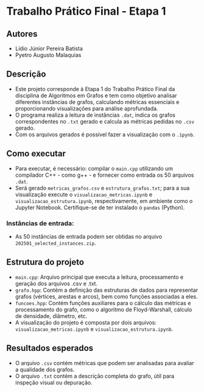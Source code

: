 # Trabalho Prático Final - Etapa 1

## Autores
- Lídio Júnior Pereira Batista  
- Pyetro Augusto Malaquias

## Descrição
- Este projeto corresponde à Etapa 1 do Trabalho Prático Final da disciplina de Algoritmos em Grafos e tem como objetivo analisar diferentes instâncias de grafos, calculando métricas essenciais e proporcionando visualizações para análise aprofundada. 
- O programa realiza a leitura de instâncias `.dat`, indica os grafos correspondentes no `.txt` gerado e calcula as métricas pedidas no `.csv` gerado. 
- Com os arquivos gerados é possível fazer a visualização com o `.ìpynb`.

## Como executar

- Para executar, é necessário: compilar o `main.cpp` utilizando um compilador C++ - como g++ - e fornecer como entrada os 50 arquivos `.dat`.
- Será gerado `metricas_grafos.csv` e `estrutura_grafos.txt`; para a sua visualização execute o `visualizacao_metricas.ipynb` e `visualizacao_estrutura.ipynb`, respectivamente, em ambiente como o Jupyter Notebook. Certifique-se de ter instalado o `pandas` (Python).

### Instâncias de entrada:

- As 50 instâncias de entrada podem ser obtidas no arquivo `202501_selected_instances.zip`.

## Estrutura do projeto

- `main.cpp`: Arquivo principal que executa a leitura, processamento e geração dos arquivos .csv e .txt.
- `grafo.hpp`: Contém a definição das estruturas de dados para representar grafos (vértices, arestas e arcos), bem como funções associadas a eles.
- `funcoes.hpp`: Contém funções auxiliares para o cálculo das métricas e processamento do grafo, como o algoritmo de Floyd-Warshall, cálculo de densidade, diâmetro, etc.
- A visualização do projeto é composta por dois arquivos: `visualizacao_metricas.ipynb` e `visualizacao_estrutura.ipynb`.

## Resultados esperados

- O arquivo `.csv` contém métricas que podem ser analisadas para avaliar a qualidade dos grafos.
- O arquivo `.txt` contém a descrição completa do grafo, útil para inspeção visual ou depuração.
